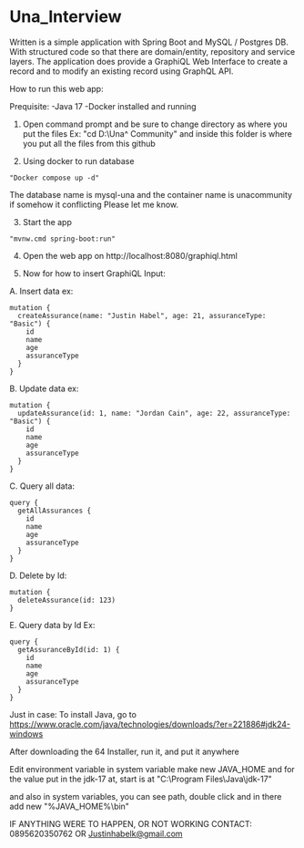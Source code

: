 # Una_Interview
Written is a simple application with Spring Boot and MySQL / Postgres DB. With structured code so that there are domain/entity, repository and service layers. The application does provide a GraphiQL Web Interface to create a record and to modify an existing record using GraphQL API. 

How to run this web app: 

Prequisite: 
-Java 17
-Docker installed and running 

1. Open command prompt and be sure to change directory as where you put the files
Ex: "cd D:\Una^ Community\" and inside this folder is where you put all the files from this github

2. Using docker to run database
```
"Docker compose up -d" 
```
The database name is mysql-una and the container name 
is unacommunity if somehow it conflicting Please let me know. 

3. Start the app
```
"mvnw.cmd spring-boot:run"
```
4. Open the web app on http://localhost:8080/graphiql.html
  
5. Now for how to insert GraphiQL Input: 

A. Insert data ex:
```
mutation {
  createAssurance(name: "Justin Habel", age: 21, assuranceType: "Basic") {
    id
    name
    age
    assuranceType
  }
}
```
B. Update data ex:
```
mutation {
  updateAssurance(id: 1, name: "Jordan Cain", age: 22, assuranceType: "Basic") {
    id
    name
    age
    assuranceType
  }
}
```
C. Query all data:
```
query {
  getAllAssurances {
    id
    name
    age
    assuranceType
  }
}
```
D. Delete by Id:
```
mutation {
  deleteAssurance(id: 123)
}
```
E. Query data by Id Ex:
```
query {
  getAssuranceById(id: 1) {
    id
    name
    age
    assuranceType
  }
}
```

Just in case:
To install Java, go to https://www.oracle.com/java/technologies/downloads/?er=221886#jdk24-windows

After downloading the 64 Installer, run it, and put it anywhere

Edit environment variable in system variable make new JAVA_HOME and for the value
put in the jdk-17 at, start is at "C:\Program Files\Java\jdk-17"

and also in system variables, you can see path, double click and in there add new
"%JAVA_HOME%\bin"


IF ANYTHING WERE TO HAPPEN, OR NOT WORKING CONTACT: 0895620350762 OR
Justinhabelk@gmail.com
